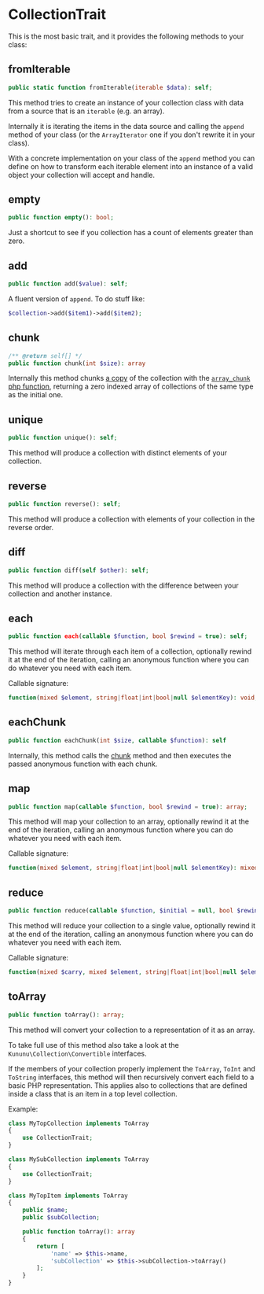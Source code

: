 # CollectionTrait

This is the most basic trait, and it provides the following methods to your class:

## fromIterable
```php
public static function fromIterable(iterable $data): self;
```

This method tries to create an instance of your collection class with data from a source that is an `iterable` (e.g. an array).

Internally it is iterating the items in the data source and calling the `append` method of your class (or the `ArrayIterator` one if you don't rewrite it in your class).

With a concrete implementation on your class of the `append` method you can define on how to transform each iterable element into an instance of a valid object your collection will accept and handle.

## empty
```php
public function empty(): bool;
```

Just a shortcut to see if you collection has a count of elements greater than zero.

## add

```php
public function add($value): self;
```

A fluent version of `append`. To do stuff like:

```php
$collection->add($item1)->add($item2);
```

## chunk

```php
/** @return self[] */
public function chunk(int $size): array
```

Internally this method chunks [a copy](https://www.php.net/manual/arrayobject.getarraycopy.php) of the collection with the [`array_chunk` php function](https://www.php.net/manual/function.array-chunk.php), returning a zero indexed array of collections of the same type as the initial one.

## unique

```php
public function unique(): self;
```

This method will produce a collection with distinct elements of your collection.

## reverse

```php
public function reverse(): self;
```

This method will produce a collection with elements of your collection in the reverse order.

## diff

```php
public function diff(self $other): self;
```

This method will produce a collection with the difference between your collection and another instance.

## each

```php
public function each(callable $function, bool $rewind = true): self;
```

This method will iterate through each item of a collection, optionally rewind it at the end of the iteration, calling an anonymous function where you can do whatever you need with each item.

Callable signature:

```php
function(mixed $element, string|float|int|bool|null $elementKey): void;
```

## eachChunk

```php
public function eachChunk(int $size, callable $function): self
```

Internally, this method calls the [chunk](#chunk) method and then executes the passed anonymous function with each chunk.

## map

```php
public function map(callable $function, bool $rewind = true): array;
```

This method will map your collection to an array, optionally rewind it at the end of the iteration, calling an anonymous function where you can do whatever you need with each item.

Callable signature:

```php
function(mixed $element, string|float|int|bool|null $elementKey): mixed;
```

## reduce

```php
public function reduce(callable $function, $initial = null, bool $rewind = true);
```

This method will reduce your collection to a single value, optionally rewind it at the end of the iteration, calling an anonymous function where you can do whatever you need with each item.

Callable signature:

```php
function(mixed $carry, mixed $element, string|float|int|bool|null $elementKey): mixed;
```

## toArray

```php
public function toArray(): array;
```

This method will convert your collection to a representation of it as an array.

To take full use of this method also take a look at the `Kununu\Collection\Convertible` interfaces.

If the members of your collection properly implement the `ToArray`, `ToInt` and `ToString` interfaces, this method will then recursively convert each field to a basic PHP representation.
This applies also to collections that are defined inside a class that is an item in a top level collection.

Example:

```php
class MyTopCollection implements ToArray
{
    use CollectionTrait;    
}

class MySubCollection implements ToArray
{
    use CollectionTrait;
}

class MyTopItem implements ToArray
{
    public $name;
    public $subCollection;

    public function toArray(): array
    {
        return [
            'name' => $this->name,
            'subCollection' => $this->subCollection->toArray()
        ];           
    }
}
``` 
